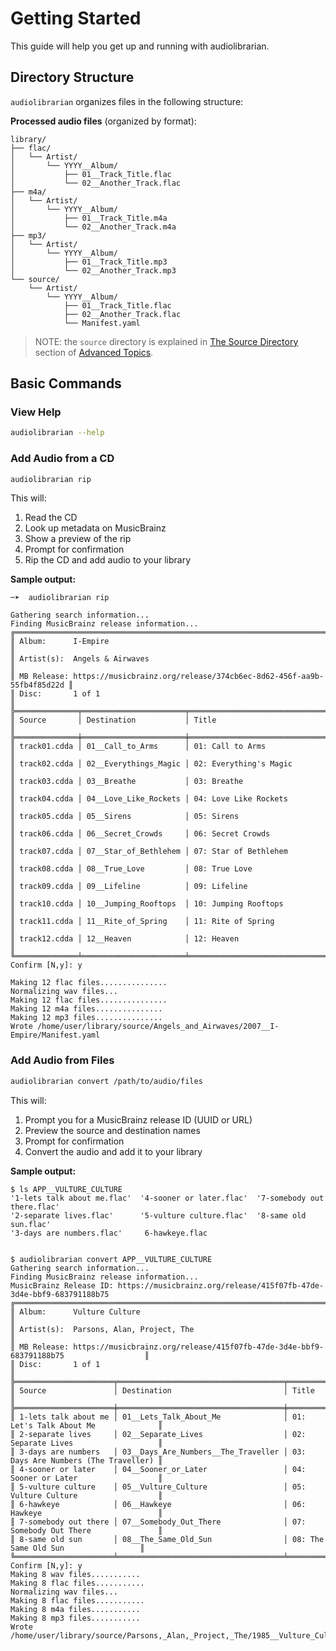 # Getting Started

This guide will help you get up and running with audiolibrarian.

## Directory Structure

`audiolibrarian` organizes files in the following structure:

**Processed audio files** (organized by format):

```text
library/
├── flac/
│   └── Artist/
│       └── YYYY__Album/
│           ├── 01__Track_Title.flac
│           └── 02__Another_Track.flac
├── m4a/
│   └── Artist/
│       └── YYYY__Album/
│           ├── 01__Track_Title.m4a
│           └── 02__Another_Track.m4a
├── mp3/
│   └── Artist/
│       └── YYYY__Album/
│           ├── 01__Track_Title.mp3
│           └── 02__Another_Track.mp3
└── source/
    └── Artist/
        └── YYYY__Album/
            ├── 01__Track_Title.flac
            ├── 02__Another_Track.flac
            └── Manifest.yaml
```

> NOTE: the `source` directory is explained in
> [The Source Directory](./advanced.md#the-source-directory) section of
> [Advanced Topics](./advanced.md).

## Basic Commands

### View Help

```bash
audiolibrarian --help
```

### Add Audio from a CD

```bash
audiolibrarian rip
```

This will:

1. Read the CD
2. Look up metadata on MusicBrainz
3. Show a preview of the rip
4. Prompt for confirmation
5. Rip the CD and add audio to your library

**Sample output:**

```text
─➤  audiolibrarian rip

Gathering search information...
Finding MusicBrainz release information...
╔══════════════════════════════════════════════════════════════════════════════════╗
║ Album:      I-Empire                                                             ║
║ Artist(s):  Angels & Airwaves                                                    ║
║ MB Release: https://musicbrainz.org/release/374cb6ec-8d62-456f-aa9b-55fb4f85d22d ║
║ Disc:       1 of 1                                                               ║
╠══════════════╤═══════════════════════╤═══════════════════════════════════════════╣
║ Source       │ Destination           │ Title                                     ║
╠══════════════╪═══════════════════════╪═══════════════════════════════════════════╣
║ track01.cdda │ 01__Call_to_Arms      │ 01: Call to Arms                          ║
║ track02.cdda │ 02__Everythings_Magic │ 02: Everything's Magic                    ║
║ track03.cdda │ 03__Breathe           │ 03: Breathe                               ║
║ track04.cdda │ 04__Love_Like_Rockets │ 04: Love Like Rockets                     ║
║ track05.cdda │ 05__Sirens            │ 05: Sirens                                ║
║ track06.cdda │ 06__Secret_Crowds     │ 06: Secret Crowds                         ║
║ track07.cdda │ 07__Star_of_Bethlehem │ 07: Star of Bethlehem                     ║
║ track08.cdda │ 08__True_Love         │ 08: True Love                             ║
║ track09.cdda │ 09__Lifeline          │ 09: Lifeline                              ║
║ track10.cdda │ 10__Jumping_Rooftops  │ 10: Jumping Rooftops                      ║
║ track11.cdda │ 11__Rite_of_Spring    │ 11: Rite of Spring                        ║
║ track12.cdda │ 12__Heaven            │ 12: Heaven                                ║
╚══════════════╧═══════════════════════╧═══════════════════════════════════════════╝
Confirm [N,y]: y

Making 12 flac files...............
Normalizing wav files...
Making 12 flac files...............
Making 12 m4a files...............
Making 12 mp3 files...............
Wrote /home/user/library/source/Angels_and_Airwaves/2007__I-Empire/Manifest.yaml
```

### Add Audio from Files

```bash
audiolibrarian convert /path/to/audio/files
```

This will:

1. Prompt you for a MusicBrainz release ID (UUID or URL)
2. Preview the source and destination names
3. Prompt for confirmation
4. Convert the audio and add it to your library

**Sample output:**

```text
$ ls APP__VULTURE_CULTURE
'1-lets talk about me.flac'  '4-sooner or later.flac'  '7-somebody out there.flac'
'2-separate lives.flac'      '5-vulture culture.flac'  '8-same old sun.flac'
'3-days are numbers.flac'     6-hawkeye.flac


$ audiolibrarian convert APP__VULTURE_CULTURE
Gathering search information...
Finding MusicBrainz release information...
MusicBrainz Release ID: https://musicbrainz.org/release/415f07fb-47de-3d4e-bbf9-683791188b75
╔═══════════════════════════════════════════════════════════════════════════════════════════════════╗
║ Album:      Vulture Culture                                                                       ║
║ Artist(s):  Parsons, Alan, Project, The                                                           ║
║ MB Release: https://musicbrainz.org/release/415f07fb-47de-3d4e-bbf9-683791188b75                  ║
║ Disc:       1 of 1                                                                                ║
╠══════════════════════╤═════════════════════════════════════╤══════════════════════════════════════╣
║ Source               │ Destination                         │ Title                                ║
╠══════════════════════╪═════════════════════════════════════╪══════════════════════════════════════╣
║ 1-lets talk about me │ 01__Lets_Talk_About_Me              │ 01: Let's Talk About Me              ║
║ 2-separate lives     │ 02__Separate_Lives                  │ 02: Separate Lives                   ║
║ 3-days are numbers   │ 03__Days_Are_Numbers__The_Traveller │ 03: Days Are Numbers (The Traveller) ║
║ 4-sooner or later    │ 04__Sooner_or_Later                 │ 04: Sooner or Later                  ║
║ 5-vulture culture    │ 05__Vulture_Culture                 │ 05: Vulture Culture                  ║
║ 6-hawkeye            │ 06__Hawkeye                         │ 06: Hawkeye                          ║
║ 7-somebody out there │ 07__Somebody_Out_There              │ 07: Somebody Out There               ║
║ 8-same old sun       │ 08__The_Same_Old_Sun                │ 08: The Same Old Sun                 ║
╚══════════════════════╧═════════════════════════════════════╧══════════════════════════════════════╝
Confirm [N,y]: y
Making 8 wav files...........
Making 8 flac files...........
Normalizing wav files...
Making 8 flac files...........
Making 8 m4a files...........
Making 8 mp3 files...........
Wrote /home/user/library/source/Parsons,_Alan,_Project,_The/1985__Vulture_Culture/Manifest.yaml
```
